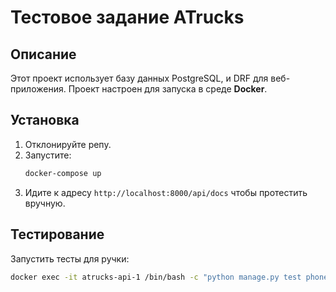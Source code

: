 # Тестовое задание ATrucks

## Описание

Этот проект использует базу данных PostgreSQL, и DRF для веб-приложения. Проект настроен для запуска в среде **Docker**.

## Установка

1. Отклонируйте репу.
2. Запустите:
    ```sh
    docker-compose up
    ```
3. Идите к адресу `http://localhost:8000/api/docs` чтобы протестить вручную.

## Тестирование

Запустить тесты для ручки:
```sh
docker exec -it atrucks-api-1 /bin/bash -c "python manage.py test phone"
```
